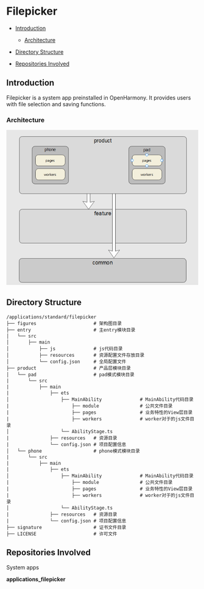 # Filepicker<a name="EN-US_TOPIC_0000001103330836"></a>

-   [Introduction](#section11660541593)
    -   [Architecture](#section125101832114213)

-   [Directory Structure](#section161941989596)
-   [Repositories Involved](#section1371113476307)

## Introduction<a name="section11660541593"></a>

Filepicker is a system app preinstalled in OpenHarmony. It provides users with file selection and saving functions.

### Architecture<a name="section125101832114213"></a>

![](figures\Fp_architecture.png)

## Directory Structure<a name="section161941989596"></a>

```
/applications/standard/filepicker
├── figures                     # 架构图目录
├── entry                       # 主entry模块目录
│   └── src
│       ├── main
│           ├── js              # js代码目录
│           ├── resources       # 资源配置文件存放目录
│           └── config.json     # 全局配置文件
├── product                     # 产品层模块目录
│   └── pad                     # pad模式模块目录
|       └── src
|           ├── main
|               ├── ets
│                   ├── MainAbility              # MainAbility代码目录
|                       ├── module               # 公共文件目录
|                       ├── pages                # 业务特性的View层目录
|                       ├── workers              # worker对于的js文件目录
│                   └── AbilityStage.ts
|               ├── resources   # 资源目录
|               └── config.json # 项目配置信息
│   └── phone                   # phone模式模块目录
|       └── src
|           ├── main
|               ├── ets
│                   ├── MainAbility              # MainAbility代码目录
|                       ├── module               # 公共文件目录
|                       ├── pages                # 业务特性的View层目录
|                       ├── workers              # worker对于的js文件目录
│                   └── AbilityStage.ts
|               ├── resources   # 资源目录
|               └── config.json # 项目配置信息
├── signature                   # 证书文件目录
├── LICENSE                     # 许可文件
```

## Repositories Involved<a name="section1371113476307"></a>

System apps

**applications_filepicker**

